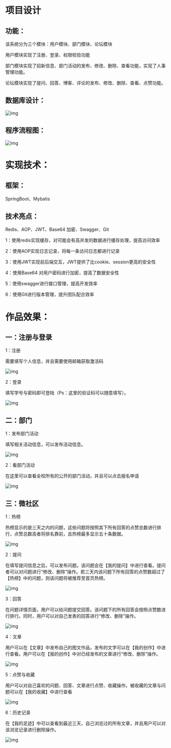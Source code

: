 

# 项目设计

## 功能：

该系统分为三个模块：用户模块、部门模块、论坛模块

用户模块实现了注册、登录、权限校验功能

部门模块实现了招新信息、部门活动的发布、修改、删除、查看功能，实现了人事管理功能。

论坛模块实现了提问、回答、博客、评论的发布、修改、删除、查看、点赞功能。

## 数据库设计：

![img](https://img-blog.csdnimg.cn/6f25e0c1e65f4db8906ca13b048272b5.jpg?x-oss-process=image/watermark,type_ZHJvaWRzYW5zZmFsbGJhY2s,shadow_50,text_Q1NETiBAWlJKMDYxOA==,size_20,color_FFFFFF,t_70,g_se,x_16#pic_center)

## 程序流程图：

![img](https://img-blog.csdnimg.cn/0144b6cb701c41f1a05ee6a83a5ca4e4.png?x-oss-process=image/watermark,type_ZHJvaWRzYW5zZmFsbGJhY2s,shadow_50,text_Q1NETiBAWlJKMDYxOA==,size_20,color_FFFFFF,t_70,g_se,x_16#pic_center)

# 实现技术：

## 框架：

 SpringBoot、Mybatis

## 技术亮点：

Redis、AOP、JWT、Base64 加密、Swagger、Git

1：使用redis实现缓存，对可能会有高并发的数据进行缓存处理，提高访问效率

2：使用AOP实现日志记录，将每一条访问日志都进行记录

3：使用JWT实现前后端交互，JWT提供了比cookie、session更高的安全性

4：使用Base64 对用户密码进行加密，提高了数据安全性

5：使用swagger进行接口管理，提高开发效率

6：使用Git进行版本管理，提升团队配合效率



# 作品效果：

## 一：注册与登录

1：注册

需要填写个人信息，并且需要使用邮箱获取激活码

![img](https://img-blog.csdnimg.cn/dd4d4b0833444108be100da7abc8126f.jpg?x-oss-process=image/watermark,type_ZHJvaWRzYW5zZmFsbGJhY2s,shadow_50,text_Q1NETiBAWlJKMDYxOA==,size_20,color_FFFFFF,t_70,g_se,x_16#pic_center)

2：登录

填写学号与密码即可登陆（Ps：这里的验证码可以随意填写）。

![img](https://img-blog.csdnimg.cn/6715abbf8b6544d9bbb1731a919f14b5.jpg?x-oss-process=image/watermark,type_ZHJvaWRzYW5zZmFsbGJhY2s,shadow_50,text_Q1NETiBAWlJKMDYxOA==,size_20,color_FFFFFF,t_70,g_se,x_16#pic_center)

## 二：部门

1：发布部门活动

填写相关活动信息，可以发布活动信息。

![img](https://img-blog.csdnimg.cn/3661e8abcc584aa88f127473f80ed376.jpg?x-oss-process=image/watermark,type_ZHJvaWRzYW5zZmFsbGJhY2s,shadow_50,text_Q1NETiBAWlJKMDYxOA==,size_20,color_FFFFFF,t_70,g_se,x_16#pic_center)

2：看部门活动

在这里可以查看全校所有的公开的部门活动，并且可以点击报名申请

![img](https://img-blog.csdnimg.cn/7832fe41037f445c96f26e8982a55008.jpg#pic_center)

## 三：微社区

1：热榜

热榜显示的是三天之内的问题，这些问题将按照其下所有回答的点赞总数进行排行，点赞总数高者将排名靠前，且热榜最多显示五十条数据。

![img](https://img-blog.csdnimg.cn/f79cee2ce2d44a998a7e82d0bf070d6d.jpg?x-oss-process=image/watermark,type_ZHJvaWRzYW5zZmFsbGJhY2s,shadow_50,text_Q1NETiBAWlJKMDYxOA==,size_20,color_FFFFFF,t_70,g_se,x_16#pic_center)

2：提问

在填写提问信息之后，可以发布问题。该问题会在【我的提问】中进行查看。提问者可以对问题进行“修改、删除”操作。若三天内该问题下所有回答的点赞数超过了【热榜】中的问题，则该问题将被推荐至首页热榜。

![img](https://img-blog.csdnimg.cn/5b39f097fd6c49b987856049db258f87.jpg?x-oss-process=image/watermark,type_ZHJvaWRzYW5zZmFsbGJhY2s,shadow_50,text_Q1NETiBAWlJKMDYxOA==,size_20,color_FFFFFF,t_70,g_se,x_16#pic_center)

3：回答

在问题详情页面，用户可以给问题提交回答。该问题下的所有回答会按照点赞数进行排行。同时，用户可以对自己发表的回答进行“修改、删除”操作。

![img](https://img-blog.csdnimg.cn/f3dbc312201a4b96a9225ab00b7fa004.jpg?x-oss-process=image/watermark,type_ZHJvaWRzYW5zZmFsbGJhY2s,shadow_50,text_Q1NETiBAWlJKMDYxOA==,size_20,color_FFFFFF,t_70,g_se,x_16#pic_center)

4：文章

用户可以在【文章】中发布自己的图文作品，发布的文字可以在【我的创作】中进行查看。用户可以在【我的创作】中对已经发布的文章进行“修改、删除”操作。

![img](https://img-blog.csdnimg.cn/126a9cb2c7264e5c82400a4f3d04f001.jpg?x-oss-process=image/watermark,type_ZHJvaWRzYW5zZmFsbGJhY2s,shadow_50,text_Q1NETiBAWlJKMDYxOA==,size_20,color_FFFFFF,t_70,g_se,x_16#pic_center)

5：点赞与收藏

用户可以对自己喜欢的问题、回答、文章进行点赞、收藏操作。被收藏的文章与问题可以在【我的收藏】中进行查看

![img](https://img-blog.csdnimg.cn/6810b4a86f8945f0b14db278fe497764.jpg?x-oss-process=image/watermark,type_ZHJvaWRzYW5zZmFsbGJhY2s,shadow_50,text_Q1NETiBAWlJKMDYxOA==,size_20,color_FFFFFF,t_70,g_se,x_16#pic_center)

6：历史记录

在【我的足迹】中可以查看到最近三天，自己浏览过的所有文章，并且用户可以对该浏览记录进行删除操作。

![img](https://img-blog.csdnimg.cn/7571016f83db40cfb21aeb407aec3961.jpg#pic_center)

 









 